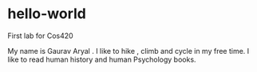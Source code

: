 # hello-world
First lab for Cos420

My name is Gaurav Aryal . I like to hike , climb and cycle in my free time. I like to read human history and human Psychology books. 
